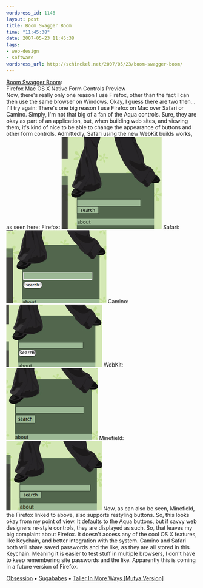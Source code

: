 ```yaml
--- 
wordpress_id: 1146
layout: post
title: Boom Swagger Boom
time: "11:45:38"
date: 2007-05-23 11:45:38
tags: 
- web-design
- software
wordpress_url: http://schinckel.net/2007/05/23/boom-swagger-boom/
---
```

[Boom Swagger Boom][1]:   
Firefox Mac OS X Native Form Controls Preview   
Now, there's really only one reason I use Firefox, other than the fact I can then use the same browser on Windows. Okay, I guess there are two then... I'll try again: There's one big reason I use Firefox on Mac over Safari or Camino. Simply, I'm not that big of a fan of the Aqua controls. Sure, they are okay as part of an application, but, when building web sites, and viewing them, it's kind of nice to be able to change the appearance of buttons and other form controls.  Admittedly, Safari using the new WebKit builds works, as seen here: Firefox: ![screenshot][2] Safari: ![screenshot][3] Camino: ![screenshot][4] WebKit: ![screenshot][5] Minefield: ![screenshot][6] Now, as can also be seen, Minefield, the Firefox linked to above, also supports restyling buttons. So, this looks okay from my point of view. It defaults to the Aqua buttons, but if savvy web designers re-style controls, they are displayed as such. So, that leaves my big complaint about Firefox. It doesn't access any of the cool OS X features, like Keychain, and better integration with the system. Camino and Safari both will share saved passwords and the like, as they are all stored in this Keychain. Meaning it is easier to test stuff in multiple browsers, I don't have to keep remembering site passwords and the like. Apparently this is coming in a future version of Firefox. 

[Obsession][7] • [Sugababes][8] • [Taller In More Ways \[Mutya Version\]][9]

   [1]: http://boomswaggerboom.wordpress.com/2007/05/09/firefox-mac-os-x-native-form-controls-preview/
   [2]: /images/Firefox_buttons.png
   [3]: /images/Safari_buttons.png
   [4]: /images/Camino_buttons.png
   [5]: /images/WebKit_buttons.png
   [6]: /images/Minefield_buttons.png
   [7]: http://phobos.apple.com/WebObjects/MZSearch.woa/wa/advancedSearchResults?songTerm=Obsession&artistTerm=Sugababes
   [8]: http://phobos.apple.com/WebObjects/MZSearch.woa/wa/advancedSearchResults?artistTerm=Sugababes
   [9]: http://phobos.apple.com/WebObjects/MZSearch.woa/wa/advancedSearchResults?albumTerm=Taller+In+More+Ways+[Mutya+Version]&artistTerm=Sugababes

